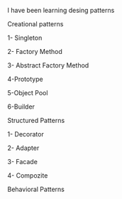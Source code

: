 I have been learning desing patterns 

Creational patterns

1- Singleton

2- Factory Method 

3- Abstract Factory Method

4-Prototype

5-Object Pool

6-Builder

Structured Patterns  

1- Decorator

2- Adapter

3- Facade

4- Compozite


Behavioral Patterns 


